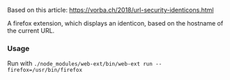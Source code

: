 Based on this article: https://vorba.ch/2018/url-security-identicons.html

A firefox extension, which displays an identicon, based on the hostname of the current URL.

### Usage
Run with `./node_modules/web-ext/bin/web-ext run --firefox=/usr/bin/firefox`
